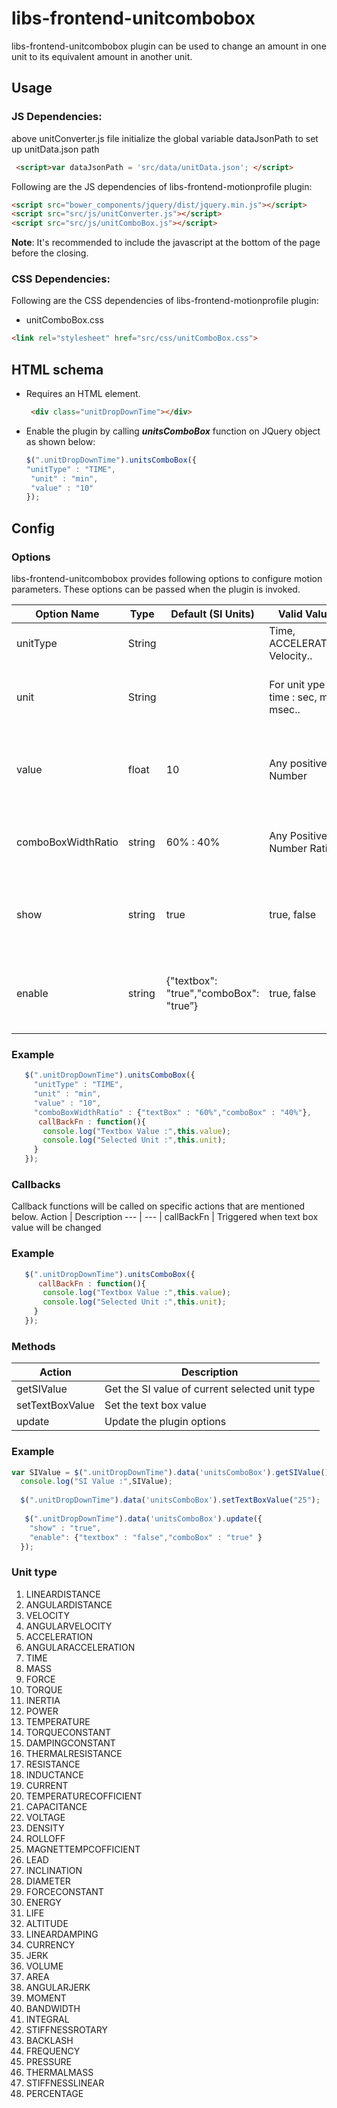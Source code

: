 # libs-frontend-unitcombobox
libs-frontend-unitcombobox plugin can be used to change an amount in one unit to its equivalent amount in another unit. 
## Usage
### JS Dependencies: 
above unitConverter.js file initialize the global variable dataJsonPath to set up unitData.json path 
```html
 <script>var dataJsonPath = 'src/data/unitData.json'; </script>
```

Following are the JS dependencies of libs-frontend-motionprofile plugin:
```html
<script src="bower_components/jquery/dist/jquery.min.js"></script>
<script src="src/js/unitConverter.js"></script>
<script src="src/js/unitComboBox.js"></script>
```
**Note**: It's recommended to include the javascript at the bottom of the page before the closing.

### CSS Dependencies:
Following are the CSS dependencies of libs-frontend-motionprofile plugin:
- unitComboBox.css
```html
<link rel="stylesheet" href="src/css/unitComboBox.css">
```

## HTML schema
- Requires an HTML element.

    ```html
     <div class="unitDropDownTime"></div>
    ```

- Enable the plugin by calling **_unitsComboBox_** function on JQuery object as shown below:

     ```javascript
    $(".unitDropDownTime").unitsComboBox({
    "unitType" : "TIME",
      "unit" : "min",
      "value" : "10"
    });
    ```

## Config
### Options
libs-frontend-unitcombobox provides following options to configure motion parameters. These options can be passed when the plugin is invoked.

Option Name | Type | Default (SI Units) | Valid Values | Description
--- | --- | --- | --- |--- |
unitType | String |  | Time, ACCELERATION, Velocity..|Set the unit type when launched
unit | String |  | For unit ype time : sec, min. msec.. |Set the default selected unit when launched
value | float | 10 | Any positive Number | Amount to be converted from one unit to another unit
comboBoxWidthRatio | string | 60% : 40% | Any Positive Number Ratio | Set the width ratio of textbox and dropdown
show | string |true | true, false | show or hide the combo box control when launched
enable | string |{"textbox": "true","comboBox": "true”}  | true, false | enabled or disabled text box or combo box  when launched

### Example
 ```javascript
    $(".unitDropDownTime").unitsComboBox({      
      "unitType" : "TIME",
      "unit" : "min",
      "value" : "10",
      "comboBoxWidthRatio" : {"textBox" : "60%","comboBox" : "40%"},     
       callBackFn : function(){
        console.log("Textbox Value :",this.value);
        console.log("Selected Unit :",this.unit);
      }
    });
 ```
 
### Callbacks
Callback functions will be called on specific actions that are mentioned below.
Action | Description
--- | --- |
callBackFn | Triggered when text box value will be changed

### Example
 ```javascript
    $(".unitDropDownTime").unitsComboBox({
       callBackFn : function(){
        console.log("Textbox Value :",this.value);
        console.log("Selected Unit :",this.unit);
      }
    });
 ```
 ### Methods
 Action | Description
--- | --- |
getSIValue | Get the SI value of current selected unit type
setTextBoxValue | Set the text box value
update | Update the plugin options 
### Example
 ```javascript
 var SIValue = $(".unitDropDownTime").data('unitsComboBox').getSIValue();
   console.log("SI Value :",SIValue);
   
   $(".unitDropDownTime").data('unitsComboBox').setTextBoxValue("25");
   
    $(".unitDropDownTime").data('unitsComboBox').update({
     "show" : "true",
     "enable": {"textbox" : "false","comboBox" : "true" }
   });
 ```
  ### Unit type 
 1. LINEARDISTANCE
2.  ANGULARDISTANCE
3.  VELOCITY
4.  ANGULARVELOCITY
5.  ACCELERATION
6.  ANGULARACCELERATION
7.  TIME    
8.  MASS
9.  FORCE
10. TORQUE
11. INERTIA
12. POWER
13. TEMPERATURE
14. TORQUECONSTANT
15. DAMPINGCONSTANT
16. THERMALRESISTANCE
17. RESISTANCE
18. INDUCTANCE
19. CURRENT
20. TEMPERATURECOFFICIENT
21. CAPACITANCE
22. VOLTAGE
23. DENSITY
24. ROLLOFF
25. MAGNETTEMPCOFFICIENT
26. LEAD
27. INCLINATION
28. DIAMETER
29. FORCECONSTANT
30. ENERGY
31. LIFE
32. ALTITUDE
33. LINEARDAMPING
34. CURRENCY
35. JERK
36. VOLUME
37. AREA
38. ANGULARJERK
39. MOMENT
40. BANDWIDTH
41. INTEGRAL
42. STIFFNESSROTARY
43. BACKLASH
44. FREQUENCY
45. PRESSURE
46. THERMALMASS
47. STIFFNESSLINEAR
48. PERCENTAGE
